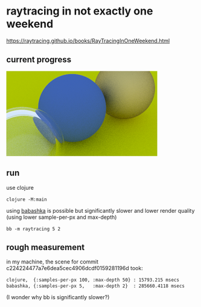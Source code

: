 # raytracing in not exactly one weekend

https://raytracing.github.io/books/RayTracingInOneWeekend.html

## current progress

![raytraced scene](scene.png)

## run

use clojure

```
clojure -M:main
```

using [babashka](https://book.babashka.org/#getting_started) is possible 
but significantly slower and lower render quality
(using lower sample-per-px and max-depth)

```
bb -m raytracing 5 2
```


## rough measurement

in my machine, the scene for commit c224224477a7e6dea5cec4906dcdf0159281196d took:

```
clojure,  {:samples-per-px 100, :max-depth 50} : 15793.215 msecs
babashka, {:samples-per-px 5,   :max-depth 2}  : 285660.4118 msecs
```

(I wonder why bb is significantly slower?)
